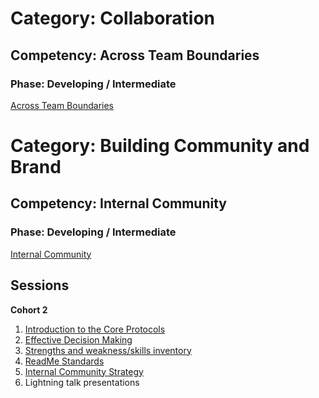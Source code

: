# Category: Collaboration
## Competency: Across Team Boundaries
### Phase: Developing / Intermediate

[Across Team Boundaries](../collaboration/across_team_boundaries.md)

# Category: Building Community and Brand
## Competency: Internal Community
### Phase: Developing / Intermediate

[Internal Community](../building_community_and_brand/internal_community.md)

## Sessions
**Cohort 2**

1. [Introduction to the Core Protocols](../topics/intro_to_core_protocols.md)
2. [Effective Decision Making](../topics/effective_decision_making.md)
3. [Strengths and weakness/skills inventory](../topics/strengths-and-weaknesses.md) 
4. [ReadMe Standards](../topics/standard_readme.md)
5. [Internal Community Strategy](../topics/internal_community_strategy.md)
6. Lightning talk presentations
